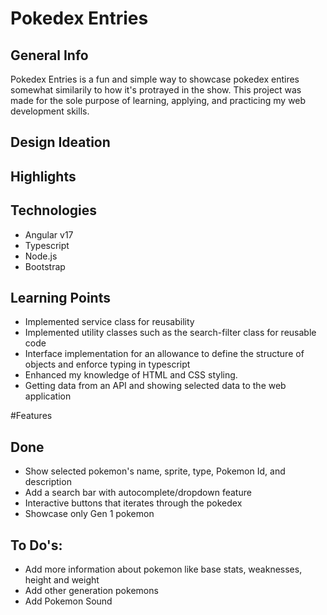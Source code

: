 # Pokedex Entries

## General Info
Pokedex Entries is a fun and simple way to showcase pokedex entires somewhat similarily to how it's
protrayed in the show. This project was made for the sole purpose of learning, applying, and practicing
my web development skills.

## Design Ideation



## Highlights




## Technologies
- Angular v17
- Typescript
- Node.js
- Bootstrap

## Learning Points
- Implemented service class for reusability
- Implemented utility classes such as the search-filter class for reusable code
- Interface implementation for an allowance to define the structure of objects and enforce typing in typescript
- Enhanced my knowledge of HTML and CSS styling.
- Getting data from an API and showing selected data to the web application

#Features

## Done
- Show selected pokemon's name, sprite, type, Pokemon Id, and description
- Add a search bar with autocomplete/dropdown feature
- Interactive buttons that iterates through the pokedex
- Showcase only Gen 1 pokemon

## To Do's:
- Add more information about pokemon like base stats, weaknesses, height and weight
- Add other generation pokemons
- Add Pokemon Sound

